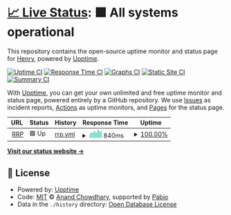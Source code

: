 # [📈 Live Status](https://hluetck.github.io/upptime): <!--live status--> **🟩 All systems operational**

This repository contains the open-source uptime monitor and status page for [Henry](https://hluetck.github.io/upptime), powered by [Upptime](https://github.com/upptime/upptime).

[![Uptime CI](https://github.com/hluetck/upptime/workflows/Uptime%20CI/badge.svg)](https://github.com/hluetck/upptime/actions?query=workflow%3A%22Uptime+CI%22)
[![Response Time CI](https://github.com/hluetck/upptime/workflows/Response%20Time%20CI/badge.svg)](https://github.com/hluetck/upptime/actions?query=workflow%3A%22Response+Time+CI%22)
[![Graphs CI](https://github.com/hluetck/upptime/workflows/Graphs%20CI/badge.svg)](https://github.com/hluetck/upptime/actions?query=workflow%3A%22Graphs+CI%22)
[![Static Site CI](https://github.com/hluetck/upptime/workflows/Static%20Site%20CI/badge.svg)](https://github.com/hluetck/upptime/actions?query=workflow%3A%22Static+Site+CI%22)
[![Summary CI](https://github.com/hluetck/upptime/workflows/Summary%20CI/badge.svg)](https://github.com/hluetck/upptime/actions?query=workflow%3A%22Summary+CI%22)

With [Upptime](https://upptime.js.org), you can get your own unlimited and free uptime monitor and status page, powered entirely by a GitHub repository. We use [Issues](https://github.com/hluetck/upptime/issues) as incident reports, [Actions](https://github.com/hluetck/upptime/actions) as uptime monitors, and [Pages](https://hluetck.github.io/upptime) for the status page.

<!--start: status pages-->
<!-- This summary is generated by Upptime (https://github.com/upptime/upptime) -->
<!-- Do not edit this manually, your changes will be overwritten -->
<!-- prettier-ignore -->
| URL | Status | History | Response Time | Uptime |
| --- | ------ | ------- | ------------- | ------ |
| <img alt="" src="https://icons.duckduckgo.com/ip3/rrp.ethz.ch.ico" height="13"> [RRP](https://rrp.ethz.ch/) | 🟩 Up | [rrp.yml](https://github.com/hluetck/upptime/commits/HEAD/history/rrp.yml) | <details><summary><img alt="Response time graph" src="./graphs/rrp/response-time-week.png" height="20"> 840ms</summary><br><a href="https://hluetck.github.io/upptime/history/rrp"><img alt="Response time 822" src="https://img.shields.io/endpoint?url=https%3A%2F%2Fraw.githubusercontent.com%2Fhluetck%2Fupptime%2FHEAD%2Fapi%2Frrp%2Fresponse-time.json"></a><br><a href="https://hluetck.github.io/upptime/history/rrp"><img alt="24-hour response time 619" src="https://img.shields.io/endpoint?url=https%3A%2F%2Fraw.githubusercontent.com%2Fhluetck%2Fupptime%2FHEAD%2Fapi%2Frrp%2Fresponse-time-day.json"></a><br><a href="https://hluetck.github.io/upptime/history/rrp"><img alt="7-day response time 840" src="https://img.shields.io/endpoint?url=https%3A%2F%2Fraw.githubusercontent.com%2Fhluetck%2Fupptime%2FHEAD%2Fapi%2Frrp%2Fresponse-time-week.json"></a><br><a href="https://hluetck.github.io/upptime/history/rrp"><img alt="30-day response time 822" src="https://img.shields.io/endpoint?url=https%3A%2F%2Fraw.githubusercontent.com%2Fhluetck%2Fupptime%2FHEAD%2Fapi%2Frrp%2Fresponse-time-month.json"></a><br><a href="https://hluetck.github.io/upptime/history/rrp"><img alt="1-year response time 822" src="https://img.shields.io/endpoint?url=https%3A%2F%2Fraw.githubusercontent.com%2Fhluetck%2Fupptime%2FHEAD%2Fapi%2Frrp%2Fresponse-time-year.json"></a></details> | <details><summary><a href="https://hluetck.github.io/upptime/history/rrp">100.00%</a></summary><a href="https://hluetck.github.io/upptime/history/rrp"><img alt="All-time uptime 95.28%" src="https://img.shields.io/endpoint?url=https%3A%2F%2Fraw.githubusercontent.com%2Fhluetck%2Fupptime%2FHEAD%2Fapi%2Frrp%2Fuptime.json"></a><br><a href="https://hluetck.github.io/upptime/history/rrp"><img alt="24-hour uptime 100.00%" src="https://img.shields.io/endpoint?url=https%3A%2F%2Fraw.githubusercontent.com%2Fhluetck%2Fupptime%2FHEAD%2Fapi%2Frrp%2Fuptime-day.json"></a><br><a href="https://hluetck.github.io/upptime/history/rrp"><img alt="7-day uptime 100.00%" src="https://img.shields.io/endpoint?url=https%3A%2F%2Fraw.githubusercontent.com%2Fhluetck%2Fupptime%2FHEAD%2Fapi%2Frrp%2Fuptime-week.json"></a><br><a href="https://hluetck.github.io/upptime/history/rrp"><img alt="30-day uptime 95.28%" src="https://img.shields.io/endpoint?url=https%3A%2F%2Fraw.githubusercontent.com%2Fhluetck%2Fupptime%2FHEAD%2Fapi%2Frrp%2Fuptime-month.json"></a><br><a href="https://hluetck.github.io/upptime/history/rrp"><img alt="1-year uptime 95.28%" src="https://img.shields.io/endpoint?url=https%3A%2F%2Fraw.githubusercontent.com%2Fhluetck%2Fupptime%2FHEAD%2Fapi%2Frrp%2Fuptime-year.json"></a></details>

<!--end: status pages-->

[**Visit our status website →**](https://hluetck.github.io/upptime)

## 📄 License

- Powered by: [Upptime](https://github.com/upptime/upptime)
- Code: [MIT](./LICENSE) © [Anand Chowdhary](https://anandchowdhary.com), supported by [Pabio](https://pabio.com)
- Data in the `./history` directory: [Open Database License](https://opendatacommons.org/licenses/odbl/1-0/)
